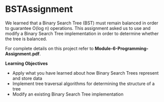# BSTAssignment

We learned that a Binary Search Tree (BST) must remain balanced in order to
guarantee O(log n) operations. This assignment asked us to use and modify a Binary Search
Tree implementation in order to determine whether the tree is balanced.

For complete details on this project refer to **Module-6-Programming-Assignment.pdf**.

**Learning Objectives**

* Apply what you have learned about how Binary Search Trees represent and store data
* Implement tree traversal algorithms for determining the structure of a tree
* Modify an existing Binary Search Tree implementation
